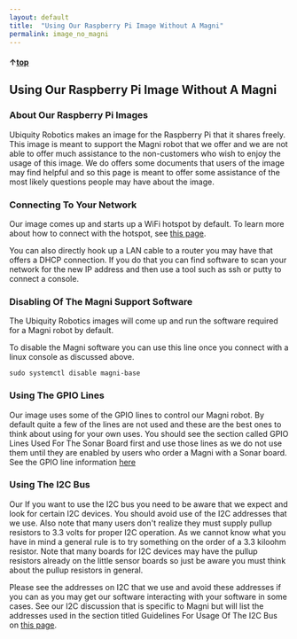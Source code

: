```yaml
---
layout: default
title:  "Using Our Raspberry Pi Image Without A Magni"
permalink: image_no_magni
---
```


#### &uarr;[top](https://ubiquityrobotics.github.io/learn/)

## Using Our Raspberry Pi Image Without A Magni

### About Our Raspberry Pi Images

Ubiquity Robotics makes an image for the Raspberry Pi that it
shares freely. This image is meant to support the Magni
robot that we offer and we are not able to offer much
assistance to the non-customers who wish to enjoy the
usage of this image. We do offers some documents that
users of the image may find helpful and so this page is
meant to offer some assistance of the most likely questions
people may have about the image.


### Connecting To Your Network
Our image comes up and starts up a WiFi hotspot by default.
To learn more about how to connect with the hotspot, see
[this page](<https://learn.ubiquityrobotics.com/connect_network>).

You can also directly hook up a LAN cable to a router you may have that offers a DHCP connection.  If you do that you can find software to scan your network for the new IP address and then use a tool such as  ssh  or  putty to connect a console.

### Disabling Of The Magni Support Software
The Ubiquity Robotics images will come up and run
the software required for a Magni robot by default.

To disable the Magni software you can use this line
once you connect with a linux console as discussed above.

    sudo systemctl disable magni-base

### Using The GPIO Lines
Our image uses some of the GPIO lines to control our
Magni robot.   By default quite a few of the lines are
not used and these are the best ones to think about
using for your own uses. You should see the section
called  GPIO Lines Used For The Sonar Board first and
use those lines as we do not use them until they are
enabled by users who order a Magni with a Sonar board.
See the GPIO line information
[here](<https://learn.ubiquityrobotics.com/doing_more/GPIO_lines.html>)

### Using The I2C Bus
Our If you want to use the I2C bus you need to be aware that
we expect and look for certain I2C devices. You should avoid
use of the I2C addresses that we use.   Also note that many
users don't realize they must supply pullup resistors to 3.3 volts
for proper I2C operation.  As we cannot know what you have
in mind a general rule is to try something on the order of
a 3.3 kiloohm resistor.  Note that many boards for I2C
devices may have the pullup resistors already on the
little sensor boards so just be aware you must think about
the pullup resistors in general.

Please see the addresses on I2C that we use and avoid
these addresses if you can as you may get our software
interacting with your software in some cases.   See our
I2C discussion that is specific to Magni but will list
the addresses used in the section titled  Guidelines For
Usage Of The I2C Bus on [this page](<https://learn.ubiquityrobotics.com/diagnostics>).
